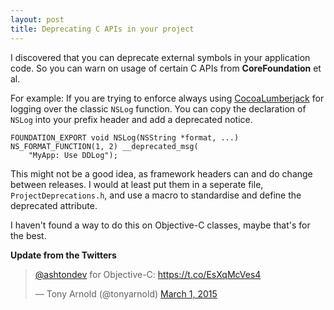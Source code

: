 ```yaml
---
layout: post
title: Deprecating C APIs in your project
---
```


I discovered that you can deprecate external symbols in your application code. So you can warn on usage of certain C APIs from **CoreFoundation** et al.


For example: If you are trying to enforce always using [CocoaLumberjack](github.com/CocoaLumberjack/CocoaLumberjack) for logging over the classic `NSLog` function.
You can copy the declaration of `NSLog` into your prefix header and add a deprecated notice.

```objc
FOUNDATION_EXPORT void NSLog(NSString *format, ...) NS_FORMAT_FUNCTION(1, 2) __deprecated_msg(
    "MyApp: Use DDLog");
```

This might not be a good idea, as framework headers can and do change between releases.
I would at least put them in a seperate file, `ProjectDeprecations.h`, and use a macro to standardise and define the deprecated attribute.

I haven't found a way to do this on Objective-C classes, maybe that's for the best.

**Update from the Twitters**

<blockquote class="twitter-tweet" lang="en"><p><a href="https://twitter.com/AshtonDev">@ashtondev</a> for Objective-C: <a href="https://t.co/EsXqMcVes4">https://t.co/EsXqMcVes4</a></p>&mdash; Tony Arnold (@tonyarnold) <a href="https://twitter.com/tonyarnold/status/572181271289315328">March 1, 2015</a></blockquote>
<script async src="//platform.twitter.com/widgets.js" charset="utf-8"></script>
